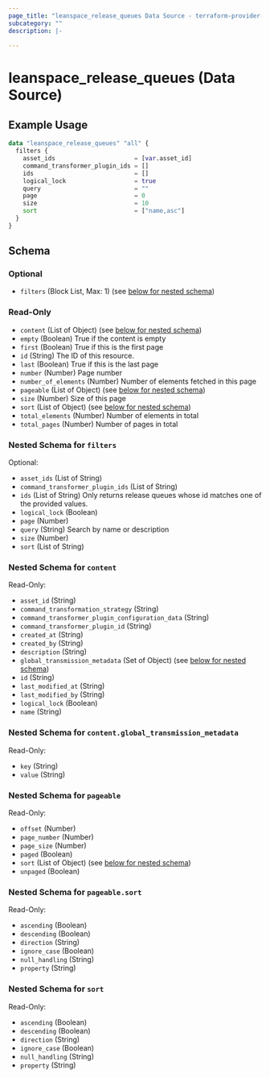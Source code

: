 ```yaml
---
page_title: "leanspace_release_queues Data Source - terraform-provider-leanspace"
subcategory: ""
description: |-
  
---
```


# leanspace_release_queues (Data Source)



## Example Usage

```terraform
data "leanspace_release_queues" "all" {
  filters {
    asset_ids                      = [var.asset_id]
    command_transformer_plugin_ids = []
    ids                            = []
    logical_lock                   = true
    query                          = ""
    page                           = 0
    size                           = 10
    sort                           = ["name,asc"]
  }
}
```

<!-- schema generated by tfplugindocs -->
## Schema

### Optional

- `filters` (Block List, Max: 1) (see [below for nested schema](#nestedblock--filters))

### Read-Only

- `content` (List of Object) (see [below for nested schema](#nestedatt--content))
- `empty` (Boolean) True if the content is empty
- `first` (Boolean) True if this is the first page
- `id` (String) The ID of this resource.
- `last` (Boolean) True if this is the last page
- `number` (Number) Page number
- `number_of_elements` (Number) Number of elements fetched in this page
- `pageable` (List of Object) (see [below for nested schema](#nestedatt--pageable))
- `size` (Number) Size of this page
- `sort` (List of Object) (see [below for nested schema](#nestedatt--sort))
- `total_elements` (Number) Number of elements in total
- `total_pages` (Number) Number of pages in total

<a id="nestedblock--filters"></a>
### Nested Schema for `filters`

Optional:

- `asset_ids` (List of String)
- `command_transformer_plugin_ids` (List of String)
- `ids` (List of String) Only returns release queues whose id matches one of the provided values.
- `logical_lock` (Boolean)
- `page` (Number)
- `query` (String) Search by name or description
- `size` (Number)
- `sort` (List of String)


<a id="nestedatt--content"></a>
### Nested Schema for `content`

Read-Only:

- `asset_id` (String)
- `command_transformation_strategy` (String)
- `command_transformer_plugin_configuration_data` (String)
- `command_transformer_plugin_id` (String)
- `created_at` (String)
- `created_by` (String)
- `description` (String)
- `global_transmission_metadata` (Set of Object) (see [below for nested schema](#nestedobjatt--content--global_transmission_metadata))
- `id` (String)
- `last_modified_at` (String)
- `last_modified_by` (String)
- `logical_lock` (Boolean)
- `name` (String)

<a id="nestedobjatt--content--global_transmission_metadata"></a>
### Nested Schema for `content.global_transmission_metadata`

Read-Only:

- `key` (String)
- `value` (String)



<a id="nestedatt--pageable"></a>
### Nested Schema for `pageable`

Read-Only:

- `offset` (Number)
- `page_number` (Number)
- `page_size` (Number)
- `paged` (Boolean)
- `sort` (List of Object) (see [below for nested schema](#nestedobjatt--pageable--sort))
- `unpaged` (Boolean)

<a id="nestedobjatt--pageable--sort"></a>
### Nested Schema for `pageable.sort`

Read-Only:

- `ascending` (Boolean)
- `descending` (Boolean)
- `direction` (String)
- `ignore_case` (Boolean)
- `null_handling` (String)
- `property` (String)



<a id="nestedatt--sort"></a>
### Nested Schema for `sort`

Read-Only:

- `ascending` (Boolean)
- `descending` (Boolean)
- `direction` (String)
- `ignore_case` (Boolean)
- `null_handling` (String)
- `property` (String)
